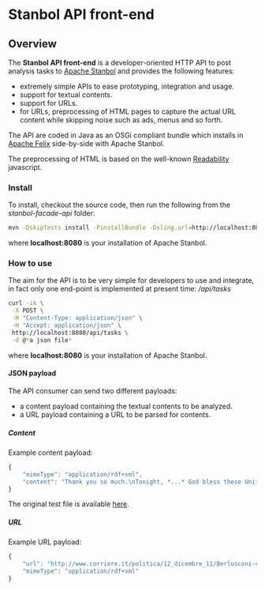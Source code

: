 Stanbol API front-end
=====================

## Overview

The **Stanbol API front-end** is a developer-oriented HTTP API to post analysis tasks to [Apache Stanbol](http://stanbol.apache.org) and provides the following features:
* extremely simple APIs to ease prototyping, integration and usage.
* support for textual contents.
* support for URLs.
* for URLs, preprocessing of HTML pages to capture the actual URL content while skipping noise such as ads, menus and so forth.

The API are coded in Java as an OSGi compliant bundle which installs in [Apache Felix](http://felix.apache.org) side-by-side with Apache Stanbol.

The preprocessing of HTML is based on the well-known [Readability](https://code.google.com/p/arc90labs-readability/source/browse/trunk/js/readability.js) javascript.

### Install

To install, checkout the source code, then run the following from the *stanbol-facade-api* folder:

```sh
mvn -DskipTests install -PinstallBundle -Dsling.url=http://localhost:8080/system/console
```

where **localhost:8080** is your installation of Apache Stanbol.

### How to use

The aim for the API is to be very simple for developers to use and integrate, in fact only one end-point is implemented at present time: */api/tasks*

```sh
curl -ik \
 -X POST \
 -H "Content-Type: application/json" \
 -H "Accept: application/json" \
 http://localhost:8080/api/tasks \
 -d @*a json file*
```

where **localhost:8080** is your installation of Apache Stanbol.

#### JSON payload

The API consumer can send two different payloads:
* a content payload containing the textual contents to be analyzed.
* a URL payload containing a URL to be parsed for contents.

##### Content

Example content payload:

```javascript
{
	"mimeType": "application/rdf+xml",
	"content": "Thank you so much.\nTonight, *...* God bless these United States."
}
```

The original test file is available [here](https://github.com/insideout10/stanbol-facade/blob/master/home/var/samples/obamareelectionspeech.json).

##### URL

Example URL payload:

```javascript
{
	"url": "http://www.corriere.it/politica/12_dicembre_11/Berlusconi-che-ci-importa-dello-spread_0f328ec8-4368-11e2-b89b-3cf6075586fe.shtml",
	"mimeType": "application/rdf+xml"
}
```